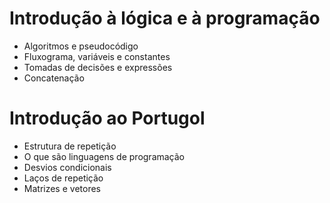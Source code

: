 # Introdução à lógica e à programação



- Algoritmos e pseudocódigo
- Fluxograma, variáveis e constantes
- Tomadas de decisões e expressões
- Concatenação

# Introdução ao Portugol

+ Estrutura de repetição
+ O que são linguagens de programação
+ Desvios condicionais
+ Laços de repetição
+ Matrizes e vetores